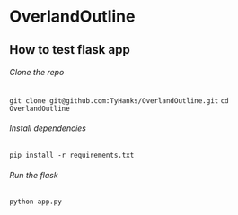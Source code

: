 # OverlandOutline

## How to test flask app

###### Clone the repo

`git clone git@github.com:TyHanks/OverlandOutline.git`
`cd OverlandOutline`

###### Install dependencies

`pip install -r requirements.txt`

###### Run the flask

`python app.py`
